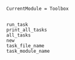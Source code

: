 ```@meta
CurrentModule = Toolbox
```

```@contents
```

```@docs
run_task
print_all_tasks
all_tasks
new
task_file_name
task_module_name
```
